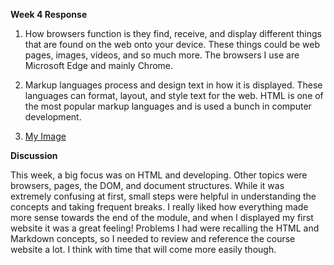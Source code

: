 **Week 4 Response**

1. How browsers function is they find, receive, and display different things that are found on the web onto your device. These things could be web pages, images, videos, and so much more. The browsers I use are Microsoft Edge and mainly Chrome.

2. Markup languages process and design text in how it is displayed. These languages can format, layout, and style text for the web. HTML is one of the most popular markup languages and is used a bunch in computer development.

3. [My Image](images/screenshot-firstwebsite.png)

**Discussion**

This week, a big focus was on HTML and developing. Other topics were browsers, pages, the DOM, and document structures. While it was extremely confusing at first, small steps were helpful in understanding the concepts and taking frequent breaks. I really liked how everything made more sense towards the end of the module, and when I displayed my first website it was a great feeling! Problems I had were recalling the HTML and Markdown concepts, so I needed to review and reference the course website a lot. I think with time that will come more easily though. 
